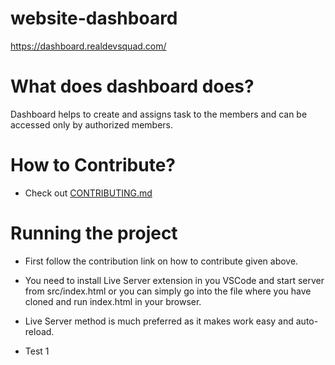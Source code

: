 # website-dashboard

https://dashboard.realdevsquad.com/

# What does dashboard does?

Dashboard helps to create and assigns task to the members and can be accessed only by authorized members.

# How to Contribute?

- Check out [CONTRIBUTING.md](https://github.com/Real-Dev-Squad/website-dashboard/blob/develop/CONTRIBUTING.md)

# Running the project

- First follow the contribution link on how to contribute given above.

- You need to install Live Server extension in you VSCode and start server from src/index.html or you can simply go into the file where you have cloned and run index.html in your browser.

- Live Server method is much preferred as it makes work easy and auto-reload.
- Test 1 
